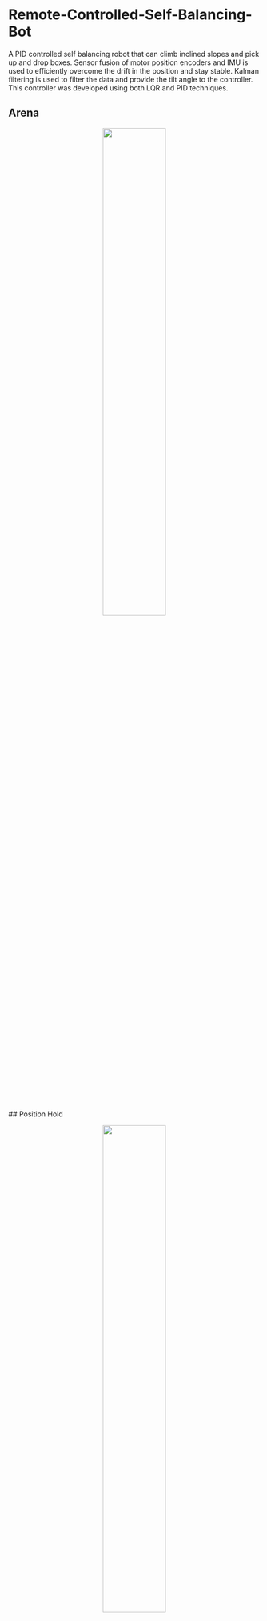 # Remote-Controlled-Self-Balancing-Bot

A PID controlled self balancing robot that can climb inclined slopes and pick up and drop boxes. Sensor fusion of motor position encoders and IMU is used to efficiently overcome the drift in the position and stay stable. Kalman filtering is used to filter the data and provide the tilt angle to the controller. This controller was developed using both LQR and PID techniques. 

## Arena

<p align="center">
  <img src="https://github.com/manoharbhat/VIKRAM/blob/main/Images/flowchart-%20robot%20design.png" width=50% height=50%>
</p> 
## Position Hold

<p align="center">
  <img src="https://github.com/manoharbhat/VIKRAM/blob/main/Images/flowchart-%20robot%20design.png" width=50% height=50%>
</p> 
## Bridges

<p align="center">
  <img src="https://github.com/manoharbhat/VIKRAM/blob/main/Images/flowchart-%20robot%20design.png" width=50% height=50%>
</p> 
## 
<p align="center">
  <img src="https://github.com/manoharbhat/VIKRAM/blob/main/Images/flowchart-%20robot%20design.png" width=50% height=50%>
</p> 
